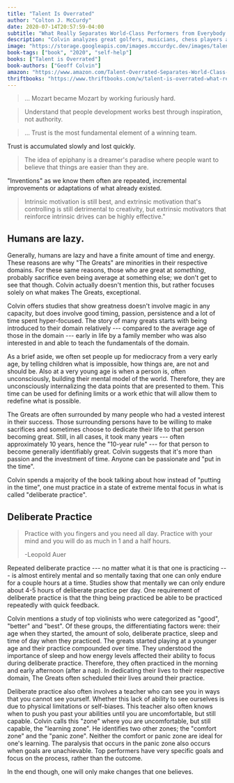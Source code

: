```yaml
---
title: "Talent Is Overrated"
author: "Colton J. McCurdy"
date: 2020-07-14T20:57:59-04:00
subtitle: "What Really Separates World-Class Performers from Everybody Else"
description: "Colvin analyzes great golfers, musicians, chess players and more in their respective domains to determine what makes them identifiably great. Turns out, there is no magic, just an early start, persistent focused deliberate practice and motivation to continue working hard."
image: "https://storage.googleapis.com/images.mccurdyc.dev/images/talent-is-overrated/cover.jpg"
book-tags: ["book", "2020", "self-help"]
books: ["Talent is Overrated"]
book-authors: ["Geoff Colvin"]
amazon: "https://www.amazon.com/Talent-Overrated-Separates-World-Class-Performers/dp/1591842948/ref=sr_1_1?dchild=1&hvadid=77859297291081&hvbmt=bb&hvdev=c&hvqmt=p&keywords=talent+is+overrated&qid=1594982865&sr=8-1&tag=mh0b-20"
thriftbooks: "https://www.thriftbooks.com/w/talent-is-overrated-what-really-separates-world-class-performers-from-everybody-else_geoff-colvin/251953/#isbn=1591842948&idiq=3950274"
---
```


> ... Mozart became Mozart by working furiously hard.

> Understand that people development works best through inspiration, not authority.

> ... Trust is the most fundamental element of a winning team.

Trust is accumulated slowly and lost quickly.

> The idea of epiphany is a dreamer's paradise where people want to believe that things are easier than they are.

"Inventions" as we know them often are repeated, incremental improvements or adaptations
of what already existed.

> Intrinsic motivation is still best, and extrinsic motivation that's controlling is still detrimental to creativity, but extrinsic motivators that reinforce intrinsic drives can be highly effective."

## Humans are lazy.

Generally, humans are lazy and have a finite amount of time and energy. These reasons
are why "The Greats" are minorities in their respective domains. For these same reasons,
those who are great at _something_, probably sacrifice even being average
at something else; we don't get to see that though. Colvin actually doesn't
mention this, but rather focuses solely on what makes The Greats, exceptional.

Colvin offers studies that show greatness doesn't involve magic in any capacity, but
does involve good timing, passion, persistence and a lot of time spent hyper-focused. The story of many
greats starts with being introduced to their domain relatively --- compared to the
average age of those in the domain --- early in life by a family member who was
also interested in and able to teach the fundamentals of the domain.

As a brief aside, we often set people up for mediocracy from a very early age,
by telling children what is impossible, how things are, are not and should be.
Also at a very young age is when a person is, often unconsciously, building their
mental model of the world. Therefore, they are unconsciously internalizing the
data points that are presented to them. This time can be used for defining limits
or a work ethic that will allow them to redefine what is possible.

The Greats are often surrounded by many people who had a vested interest in their
success. Those surrounding persons have to be willing to make sacrifices
and sometimes choose to dedicate their life to that person becoming great. Still, in all
cases, it took many years --- often approximately 10 years, hence the "10-year rule" ---
for that person to become generally identifiably great. Colvin suggests that it's more than
passion and the investment of time. Anyone can be passionate and "put in the time".

Colvin spends a majority of the book talking about how instead of "putting in the time",
one must practice in a state of extreme mental focus in what is called "deliberate practice".

## Deliberate Practice

> Practice with you fingers and you need all day. Practice with your mind and you will do as much in 1 and a half hours.
>
> -Leopold Auer

Repeated deliberate practice --- no matter what it is that one is practicing --- is almost
entirely mental and so mentally taxing that one can only endure for a couple hours at a time.
Studies show that mentally we can only endure about 4-5 hours of deliberate practice
per day. One requirement of deliberate practice is that the thing being practiced
be able to be practiced repeatedly with quick feedback.

Colvin mentions a study of top violinists who were categorized as "good", "better"
and "best". Of these groups, the differentiating factors were: their age when they started,
the amount of solo, deliberate practice, sleep and time of day when they practiced.
The greats started playing at a younger age and their practice compounded over time.
They understood the importance of sleep and how energy levels affected their ability
to focus during deliberate practice. Therefore, they often practiced in the morning and early
afternoon (after a nap). In dedicating their lives to their respective domain, The Greats
often scheduled their lives around their practice.

Deliberate practice also often involves a teacher who can see you in ways that you
cannot see yourself. Whether this lack of ability to see ourselves is due to physical
limitations or self-biases. This teacher also often knows when to push you past
your abilities until you are uncomfortable, but still capable. Colvin calls this
"zone" where you are uncomfortable, but still capable, the "learning zone". He identifies
two other zones; the "comfort zone" and the "panic zone". Neither the comfort or panic
zone are ideal for one's learning. The paralysis that occurs in the panic zone also
occurs when goals are unachievable. Top performers have very specific goals and focus on
the process, rather than the outcome.

In the end though, one will only make changes that one believes.

